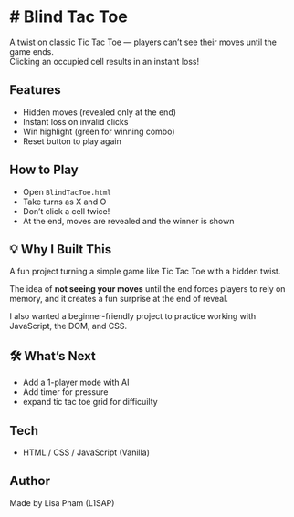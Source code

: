 # # Blind Tac Toe

A twist on classic Tic Tac Toe — players can’t see their moves until the game ends.  
Clicking an occupied cell results in an instant loss!

## Features
- Hidden moves (revealed only at the end)
- Instant loss on invalid clicks 
- Win highlight (green for winning combo)
- Reset button to play again

## How to Play
- Open `BlindTacToe.html`
- Take turns as X and O
- Don’t click a cell twice!
- At the end, moves are revealed and the winner is shown


## 💡 Why I Built This

A fun project turning a simple game like Tic Tac Toe with a hidden twist.
 
The idea of **not seeing your moves** until the end forces players to rely on memory, and it creates a fun surprise at the end of reveal. 

I also wanted a beginner-friendly project to practice working with JavaScript, the DOM, and CSS.



## 🛠️ What’s Next
- Add a 1-player mode with AI
- Add timer for pressure
- expand tic tac toe grid for difficuilty 

## Tech
- HTML / CSS / JavaScript (Vanilla)

## Author
Made by Lisa Pham (L1SAP)
